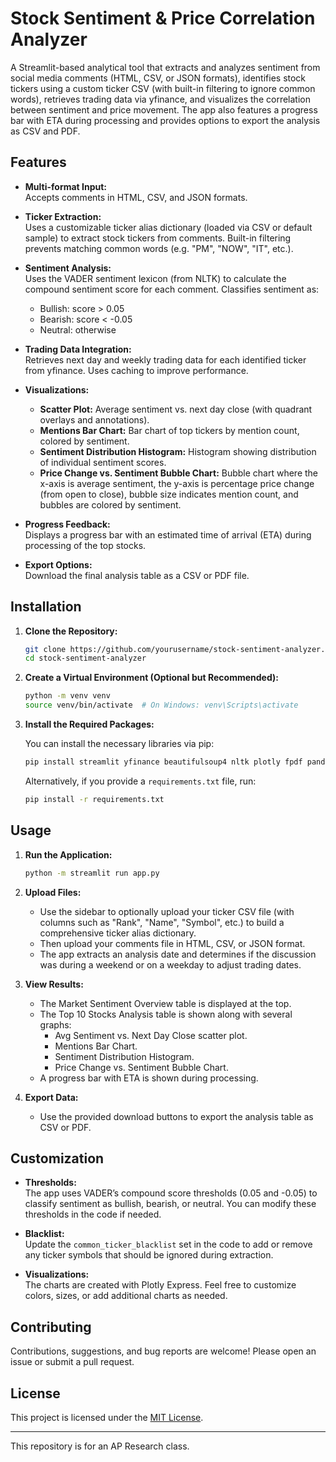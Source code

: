 # Stock Sentiment & Price Correlation Analyzer

A Streamlit-based analytical tool that extracts and analyzes sentiment from social media comments (HTML, CSV, or JSON formats), identifies stock tickers using a custom ticker CSV (with built-in filtering to ignore common words), retrieves trading data via yfinance, and visualizes the correlation between sentiment and price movement. The app also features a progress bar with ETA during processing and provides options to export the analysis as CSV and PDF.

## Features

- **Multi-format Input:**  
  Accepts comments in HTML, CSV, and JSON formats.
  
- **Ticker Extraction:**  
  Uses a customizable ticker alias dictionary (loaded via CSV or default sample) to extract stock tickers from comments. Built-in filtering prevents matching common words (e.g. "PM", "NOW", "IT", etc.).
  
- **Sentiment Analysis:**  
  Uses the VADER sentiment lexicon (from NLTK) to calculate the compound sentiment score for each comment. Classifies sentiment as:
  - Bullish: score > 0.05
  - Bearish: score < -0.05
  - Neutral: otherwise

- **Trading Data Integration:**  
  Retrieves next day and weekly trading data for each identified ticker from yfinance. Uses caching to improve performance.

- **Visualizations:**  
  - **Scatter Plot:** Average sentiment vs. next day close (with quadrant overlays and annotations).  
  - **Mentions Bar Chart:** Bar chart of top tickers by mention count, colored by sentiment.  
  - **Sentiment Distribution Histogram:** Histogram showing distribution of individual sentiment scores.  
  - **Price Change vs. Sentiment Bubble Chart:** Bubble chart where the x-axis is average sentiment, the y-axis is percentage price change (from open to close), bubble size indicates mention count, and bubbles are colored by sentiment.

- **Progress Feedback:**  
  Displays a progress bar with an estimated time of arrival (ETA) during processing of the top stocks.

- **Export Options:**  
  Download the final analysis table as a CSV or PDF file.

## Installation

1. **Clone the Repository:**

   ```bash
   git clone https://github.com/yourusername/stock-sentiment-analyzer.git
   cd stock-sentiment-analyzer
   ```

2. **Create a Virtual Environment (Optional but Recommended):**

   ```bash
   python -m venv venv
   source venv/bin/activate  # On Windows: venv\Scripts\activate
   ```

3. **Install the Required Packages:**

   You can install the necessary libraries via pip:

   ```bash
   pip install streamlit yfinance beautifulsoup4 nltk plotly fpdf pandas
   ```

   Alternatively, if you provide a `requirements.txt` file, run:

   ```bash
   pip install -r requirements.txt
   ```

## Usage

1. **Run the Application:**

   ```bash
   python -m streamlit run app.py
   ```

2. **Upload Files:**
   - Use the sidebar to optionally upload your ticker CSV file (with columns such as "Rank", "Name", "Symbol", etc.) to build a comprehensive ticker alias dictionary.
   - Then upload your comments file in HTML, CSV, or JSON format.
   - The app extracts an analysis date and determines if the discussion was during a weekend or on a weekday to adjust trading dates.

3. **View Results:**
   - The Market Sentiment Overview table is displayed at the top.
   - The Top 10 Stocks Analysis table is shown along with several graphs:
     - Avg Sentiment vs. Next Day Close scatter plot.
     - Mentions Bar Chart.
     - Sentiment Distribution Histogram.
     - Price Change vs. Sentiment Bubble Chart.
   - A progress bar with ETA is shown during processing.

4. **Export Data:**
   - Use the provided download buttons to export the analysis table as CSV or PDF.

## Customization

- **Thresholds:**  
  The app uses VADER’s compound score thresholds (0.05 and -0.05) to classify sentiment as bullish, bearish, or neutral. You can modify these thresholds in the code if needed.

- **Blacklist:**  
  Update the `common_ticker_blacklist` set in the code to add or remove any ticker symbols that should be ignored during extraction.

- **Visualizations:**  
  The charts are created with Plotly Express. Feel free to customize colors, sizes, or add additional charts as needed.

## Contributing

Contributions, suggestions, and bug reports are welcome! Please open an issue or submit a pull request.

## License

This project is licensed under the [MIT License](LICENSE).

---

This repository is for an AP Research class.
